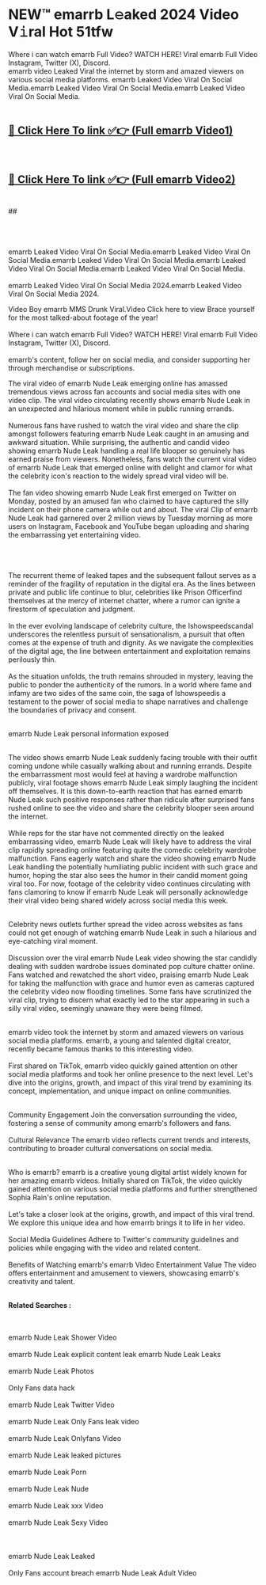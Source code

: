 
# NEW™ emarrb L𝚎aked 2024 Video V𝚒ral Hot 51tfw

Where i can watch emarrb Full Video? WATCH HERE! Viral emarrb Full Video Instagram, Twitter (X), Discord. <br>
emarrb video Leaked Viral the internet by storm and amazed viewers on various social media platforms. emarrb Leaked Video Viral On Social Media.emarrb Leaked Video Viral On Social Media.emarrb Leaked Video Viral On Social Media.<br>
 <br>

##  <a href="https://clipsfans.site?title=emarrb&ref=git">🔴 Click Here To link ✅👉 (Full emarrb Video1) </a><br>
  <br>

##  <a href="https://clipsfans.site?title=emarrb&ref=git">🔴 Click Here To link ✅👉 (Full emarrb Video2)</a><br>
  <br>
  ##


  <br>

  <br>

<br><br>
emarrb Leaked Video Viral On Social Media.emarrb Leaked Video Viral On Social Media.emarrb Leaked Video Viral On Social Media.emarrb Leaked Video Viral On Social Media.emarrb Leaked Video Viral On Social Media.
<br><br>
emarrb Leaked Video Viral On Social Media 2024.emarrb Leaked Video Viral On Social Media 2024.


Video Boy emarrb MMS Drunk Viral.Video Click here to view Brace yourself for the most talked-about footage of the year!
<br><br>
Where i can watch emarrb Full Video? WATCH HERE! Viral emarrb Full Video Instagram, Twitter (X), Discord.
<br><br>
emarrb's content, follow her on social media, and consider supporting her through merchandise or subscriptions.


The viral video of emarrb Nude Leak emerging online has amassed tremendous views across fan accounts and social media sites with one video clip. The viral video circulating recently shows emarrb Nude Leak in an unexpected and hilarious moment while in public running errands.
<br><br>
Numerous fans have rushed to watch the viral video and share the clip amongst followers featuring emarrb Nude Leak caught in an amusing and awkward situation. While surprising, the authentic and candid video showing emarrb Nude Leak handling a real life blooper so genuinely has earned praise from viewers. Nonetheless, fans watch the current viral video of emarrb Nude Leak that emerged online with delight and clamor for what the celebrity icon's reaction to the widely spread viral video will be.
<br><br>
The fan video showing emarrb Nude Leak first emerged on Twitter on Monday, posted by an amused fan who claimed to have captured the silly incident on their phone camera while out and about. The viral Clip of emarrb Nude Leak had garnered over 2 million views by Tuesday morning as more users on Instagram, Facebook and YouTube began uploading and sharing the embarrassing yet entertaining video.
<br><br>


<br><br>
The recurrent theme of leaked tapes and the subsequent fallout serves as a reminder of the fragility of reputation in the digital era. As the lines between private and public life continue to blur, celebrities like Prison Officerfind themselves at the mercy of internet chatter, where a rumor can ignite a firestorm of speculation and judgment.
<br><br>
In the ever evolving landscape of celebrity culture, the Ishowspeedscandal underscores the relentless pursuit of sensationalism, a pursuit that often comes at the expense of truth and dignity. As we navigate the complexities of the digital age, the line between entertainment and exploitation remains perilously thin.
<br><br>
As the situation unfolds, the truth remains shrouded in mystery, leaving the public to ponder the authenticity of the rumors. In a world where fame and infamy are two sides of the same coin, the saga of Ishowspeedis a testament to the power of social media to shape narratives and challenge the boundaries of privacy and consent.
<br><br>





emarrb Nude Leak personal information exposed
<br><br>



The video shows emarrb Nude Leak suddenly facing trouble with their outfit coming undone while casually walking about and running errands. Despite the embarrassment most would feel at having a wardrobe malfunction publicly, viral footage shows emarrb Nude Leak simply laughing the incident off themselves. It is this down-to-earth reaction that has earned emarrb Nude Leak such positive responses rather than ridicule after surprised fans rushed online to see the video and share the celebrity blooper seen around the internet.
<br><br>
While reps for the star have not commented directly on the leaked embarrassing video, emarrb Nude Leak will likely have to address the viral clip rapidly spreading online featuring quite the comedic celebrity wardrobe malfunction. Fans eagerly watch and share the video showing emarrb Nude Leak handling the potentially humiliating public incident with such grace and humor, hoping the star also sees the humor in their candid moment going viral too. For now, footage of the celebrity video continues circulating with fans clamoring to know if emarrb Nude Leak will personally acknowledge their viral video being shared widely across social media this week.
<br><br>

Celebrity news outlets further spread the video across websites as fans could not get enough of watching emarrb Nude Leak in such a hilarious and eye-catching viral moment.
<br><br>
Discussion over the viral emarrb Nude Leak video showing the star candidly dealing with sudden wardrobe issues dominated pop culture chatter online. Fans watched and rewatched the short video, praising emarrb Nude Leak for taking the malfunction with grace and humor even as cameras captured the celebrity video now flooding timelines. Some fans have scrutinized the viral clip, trying to discern what exactly led to the star appearing in such a silly viral video, seemingly unaware they were being filmed.
<br><br>


emarrb video took the internet by storm and amazed viewers on various social media platforms. emarrb, a young and talented digital creator, recently became famous thanks to this interesting video.
<br><br>
First shared on TikTok, emarrb video quickly gained attention on other social media platforms and took her online presence to the next level. Let's dive into the origins, growth, and impact of this viral trend by examining its concept, implementation, and unique impact on online communities.
<br><br>

Community Engagement Join the conversation surrounding the video, fostering a sense of community among emarrb's followers and fans.
<br><br>
Cultural Relevance The emarrb video reflects current trends and interests, contributing to broader cultural conversations on social media.
<br><br>




Who is emarrb? emarrb is a creative young digital artist widely known for her amazing emarrb videos. Initially shared on TikTok, the video quickly gained attention on various social media platforms and further strengthened Sophia Rain's online reputation.
<br><br>
Let's take a closer look at the origins, growth, and impact of this viral trend. We explore this unique idea and how emarrb brings it to life in her video.
<br><br>
Social Media Guidelines Adhere to Twitter's community guidelines and policies while engaging with the video and related content.
<br><br>
Benefits of Watching emarrb's emarrb Video Entertainment Value The video offers entertainment and amusement to viewers, showcasing emarrb's creativity and talent.
<br><br>




<strong>Related Searches :</strong>

<br><br>
emarrb Nude Leak Shower Video
<br><br>
emarrb Nude Leak explicit content leak
emarrb Nude Leak Leaks
<br><br>
emarrb Nude Leak Photos
<br><br>
Only Fans data hack
<br><br>
emarrb Nude Leak Twitter Video
<br><br>
emarrb Nude Leak Only Fans leak video
<br><br>
emarrb Nude Leak Onlyfans Video
<br><br>
emarrb Nude Leak leaked pictures
<br><br>
emarrb Nude Leak Porn
<br><br>
emarrb Nude Leak Nude
<br><br>
emarrb Nude Leak xxx Video
<br><br>
emarrb Nude Leak Sexy Video
<br><br>
<br><br>
emarrb Nude Leak Leaked
<br><br>
Only Fans account breach
emarrb Nude Leak Adult Video
<br><br>